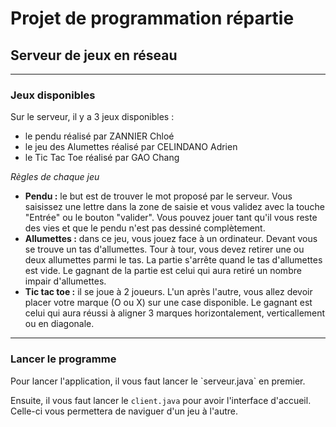 <h1>Projet de programmation répartie </h1>
<h2>Serveur de jeux en réseau </h2>

------
<h3>Jeux disponibles</h3>
Sur le serveur, il y a 3 jeux disponibles : 

- le pendu réalisé par ZANNIER Chloé
- le jeu des Alumettes réalisé par CELINDANO Adrien
- le Tic Tac Toe réalisé par GAO Chang

_Règles de chaque jeu_
 - **Pendu :** le but est de trouver le mot proposé par le serveur. Vous saisissez une lettre dans la zone de saisie et vous validez avec la touche "Entrée" ou le bouton "valider". Vous pouvez jouer tant qu'il vous reste des vies et que le pendu n'est pas dessiné complètement.
 - **Allumettes :** dans ce jeu, vous jouez face à un ordinateur. Devant vous se trouve un tas d'allumettes. Tour à tour, vous devez retirer une ou deux allumettes parmi le tas. La partie s'arrête quand le tas d'allumettes est vide. Le gagnant de la partie est celui qui aura retiré un nombre impair d'allumettes.
 - **Tic tac toe :** il se joue à 2 joueurs. L'un après l'autre, vous allez devoir placer votre marque (O ou X) sur une case disponible. Le gagnant est celui qui aura réussi à aligner 3 marques horizontalement, verticallement ou en diagonale.
 

------------
<h3>Lancer le programme</h3>
Pour lancer l'application, il vous faut lancer le `serveur.java` en premier.  

Ensuite, il vous faut lancer le `client.java` pour avoir l'interface d'accueil.
Celle-ci vous permettera de naviguer d'un jeu à l'autre.



